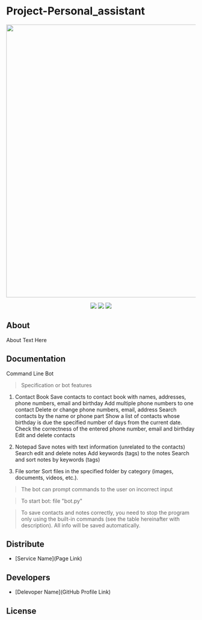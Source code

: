 # Project-Personal_assistant

<p align="center">
      <img src="Project Logo Url" width="726">
</p>

<p align="center">
   <img src="https://img.shields.io/badge/Language-Python-brightgreen">
   <img src="https://img.shields.io/badge/Version-3.6.6-blue">
   <img src="https://img.shields.io/badge/License-MIT-yellow">
</p>

## About

About Text Here

## Documentation

Command Line Bot

> Specification or bot features

1. Contact Book Save contacts to contact book with names, addresses, phone numbers, email and
   birthday Add multiple phone numbers to one contact Delete or change phone numbers, email, address
   Search contacts by the name or phone part Show a list of contacts whose birthday is due the
   specified number of days from the current date. Check the correctness of the entered phone
   number, email and birthday Edit and delete contacts

2. Notepad Save notes with text information (unrelated to the contacts) Search edit and delete notes
   Add keywords (tags) to the notes Search and sort notes by keywords (tags)

3. File sorter Sort files in the specified folder by category (images, documents, videos, etc.).

> The bot can prompt commands to the user on incorrect input

> To start bot: file "bot.py"

> To save contacts and notes correctly, you need to stop the program only using the built-in
> commands (see the table hereinafter with description). All info will be saved automatically.

## Distribute

- [Service Name](Page Link)

## Developers

- [Delevoper Name](GitHub Profile Link)

## License
